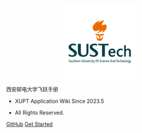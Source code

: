 <p align="center">
  <a href="https://sustech-application.com/">
    <img alt="docsify" src="src/_media/SUSTech_University_Logo.png" height="200">
  </a>
</p>


<middle>西安邮电大学飞跃手册</middle>


<!-- > XUPT Application Wiki -->

- XUPT Application Wiki Since 2023.5

- All Rights Reserved.

[GitHub](https://github.com/BarryGustin/xupt-flying.github.io)
[Get Started](#西安邮电大学飞跃手册)
